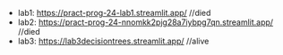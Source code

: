 - lab1: https://pract-prog-24-lab1.streamlit.app/ //died
- lab2: https://pract-prog-24-nnomkk2pjg28a7iybpg7qn.streamlit.app/ //died
- lab3: https://lab3decisiontrees.streamlit.app/ //alive
